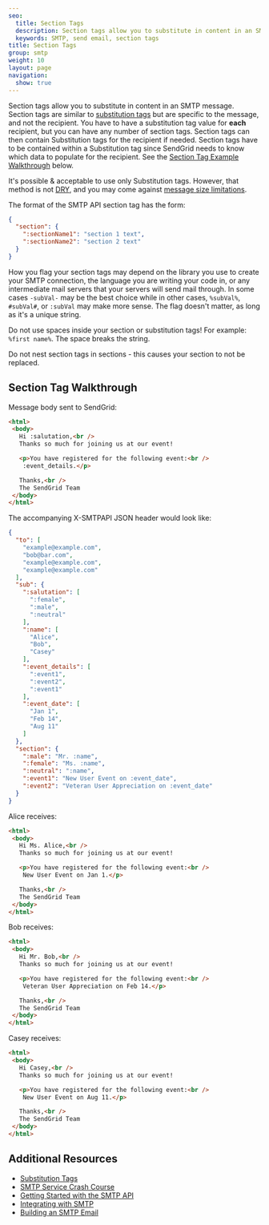 ```yaml
---
seo:
  title: Section Tags
  description: Section tags allow you to substitute in content in an SMTP message.
  keywords: SMTP, send email, section tags
title: Section Tags
group: smtp
weight: 10
layout: page
navigation:
  show: true
---
```


Section tags allow you to substitute in content in an SMTP message. Section tags are similar to [substitution tags]({{root_url}}/for-developers/sending-email/substitution-tags/) but are specific to the message, and not the recipient. You have to have a substitution tag value for **each** recipient, but you can have any number of section tags. Section tags can then contain Substitution tags for the recipient if needed. Section tags have to be contained within a Substitution tag since SendGrid needs to know which data to populate for the recipient.
See the [Section Tag Example Walkthrough](#section-tag-example-walkthrough) below.

It's possible & acceptable to use only Substitution tags. However, that method is not [DRY](http://en.wikipedia.org/wiki/Don%27t_repeat_yourself), and you may come against [message size limitations]({{root_url}}/user-interface/sending-email/how-to-send-email/).

The format of the SMTP API section tag has the form:
```json
{
  "section": {
    ":sectionName1": "section 1 text",
    ":sectionName2": "section 2 text"
  }
}
```

<call-out>

How you flag your section tags may depend on the library you use to create your SMTP connection, the language you are writing your code in, or any intermediate mail servers that your servers will send mail through. In some cases `-subVal-` may be the best choice while in other cases, `%subVal%`, `#subVal#`, or `:subVal` may make more sense. The flag doesn't matter, as long as it's a unique string.

</call-out>

<call-out type="warning">

Do not use spaces inside your section or substitution tags! For example: `%first name%`. The space breaks the string.

</call-out>

<call-out type="warning">

Do not nest section tags in sections - this causes your section to not be replaced.

</call-out>

## 	Section Tag Walkthrough

Message body sent to SendGrid:

```html
<html>
 <body>
   Hi :salutation,<br />
   Thanks so much for joining us at our event!

   <p>You have registered for the following event:<br />
    :event_details.</p>

   Thanks,<br />
   The SendGrid Team
 </body>
</html>
```

The accompanying X-SMTPAPI JSON header would look like:

```json
{
  "to": [
    "example@example.com",
    "bob@bar.com",
    "example@example.com",
    "example@example.com"
  ],
  "sub": {
    ":salutation": [
      ":female",
      ":male",
      ":neutral"
    ],
    ":name": [
      "Alice",
      "Bob",
      "Casey"
    ],
    ":event_details": [
      ":event1",
      ":event2",
      ":event1"
    ],
    ":event_date": [
      "Jan 1",
      "Feb 14",
      "Aug 11"
    ]
  },
  "section": {
    ":male": "Mr. :name",
    ":female": "Ms. :name",
    ":neutral": ":name",
    ":event1": "New User Event on :event_date",
    ":event2": "Veteran User Appreciation on :event_date"
  }
}
```

Alice receives:
```html
<html>
 <body>
   Hi Ms. Alice,<br />
   Thanks so much for joining us at our event!

   <p>You have registered for the following event:<br />
    New User Event on Jan 1.</p>

   Thanks,<br />
   The SendGrid Team
 </body>
</html>
```

Bob receives:
```html
<html>
 <body>
   Hi Mr. Bob,<br />
   Thanks so much for joining us at our event!

   <p>You have registered for the following event:<br />
    Veteran User Appreciation on Feb 14.</p>

   Thanks,<br />
   The SendGrid Team
 </body>
</html>
```

Casey receives:
```html
<html>
 <body>
   Hi Casey,<br />
   Thanks so much for joining us at our event!

   <p>You have registered for the following event:<br />
    New User Event on Aug 11.</p>

   Thanks,<br />
   The SendGrid Team
 </body>
</html>
```

## 	Additional Resources

- [Substitution Tags]({{root_url}}/for-developers/sending-email/substitution-tags/)
- [SMTP Service Crash Course](https://sendgrid.com/blog/smtp-service-crash-course/)
- [Getting Started with the SMTP API]({{root_url}}/for-developers/sending-email/getting-started-smtp/)
- [Integrating with SMTP]({{root_url}}/for-developers/sending-email/integrating-with-the-smtp-api/)
- [Building an SMTP Email]({{root_url}}/for-developers/sending-email/building-an-smtp-email/)
